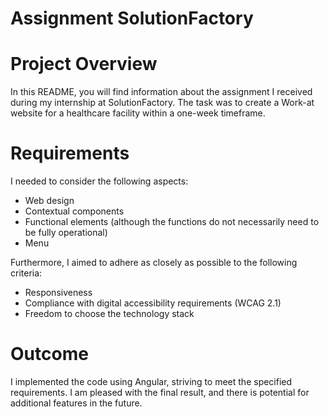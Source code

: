# Assignment SolutionFactory

# Project Overview
In this README, you will find information about the assignment I received during my internship at SolutionFactory. The task was to create a Work-at website for a healthcare facility within a one-week timeframe.

# Requirements
I needed to consider the following aspects:

- Web design
- Contextual components
- Functional elements (although the functions do not necessarily need to be fully operational)
- Menu
  
Furthermore, I aimed to adhere as closely as possible to the following criteria:

- Responsiveness
- Compliance with digital accessibility requirements (WCAG 2.1)
- Freedom to choose the technology stack

# Outcome
I implemented the code using Angular, striving to meet the specified requirements. I am pleased with the final result, and there is potential for additional features in the future.